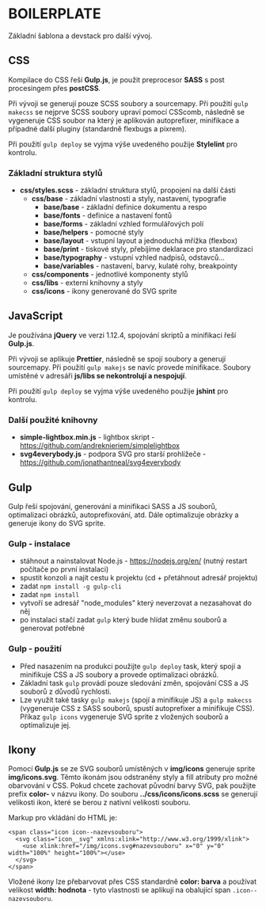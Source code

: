 # BOILERPLATE

Základní šablona a devstack pro další vývoj.


## CSS

Kompilace do CSS řeší **Gulp.js**, je použit preprocesor **SASS** s post procesingem přes **postCSS**.

Při vývoji se generují pouze SCSS soubory a sourcemapy. Při použití `gulp makecss` se nejprve SCSS soubory upraví pomocí CSScomb, následně se vygeneruje CSS soubor na který je aplikován autoprefixer, minifikace a případné další pluginy (standardně flexbugs a pixrem).

Při použití `gulp deploy` se vyjma výše uvedeného použije **Stylelint** pro kontrolu.


### Základní struktura stylů

* **css/styles.scss** - základní struktura stylů, propojení na další části
  * **css/base** - základní vlastnosti a styly, nastavení, typografie
    * **base/base** - základní definice dokumentu a respo
    * **base/fonts** - definice a nastavení fontů
    * **base/forms** - základní vzhled formulářových polí
    * **base/helpers** - pomocné styly
    * **base/layout** - vstupní layout a jednoduchá mřížka (flexbox)
    * **base/print** - tiskové styly, přebíjíme deklarace pro standardizaci
    * **base/typography** - vstupní vzhled nadpisů, odstavců...
    * **base/variables** - nastavení, barvy, kulaté rohy, breakpointy
  * **css/components** - jednotlivé komponenty stylů
  * **css/libs** - externí knihovny a styly
  * **css/icons** - ikony generované do SVG sprite


## JavaScript

Je používána **jQuery** ve verzi 1.12.4, spojování skriptů a minifikaci řeší **Gulp.js**.

Při vývoji se aplikuje **Prettier**, následně se spojí soubory a generují sourcemapy. Při použití `gulp makejs` se navíc provede minifikace. Soubory umístěné v adresáři **js/libs se nekontrolují a nespojují**.

Při použití `gulp deploy` se vyjma výše uvedeného použije **jshint** pro kontrolu.

### Další použité knihovny

* **simple-lightbox.min.js** - lightbox skript - https://github.com/andreknieriem/simplelightbox
* **svg4everybody.js** - podpora SVG pro starší prohlížeče - https://github.com/jonathantneal/svg4everybody


## Gulp

Gulp řeší spojování, generování a minifikaci SASS a JS souborů, optimalizaci obrázků, autoprefixování, atd. Dále optimalizuje obrázky a generuje ikony do SVG sprite.

### Gulp - instalace

* stáhnout a nainstalovat Node.js - https://nodejs.org/en/ (nutný restart počítače po první instalaci)
* spustit konzoli a najít cestu k projektu (cd + přetáhnout adresář projektu)
* zadat `npm install -g gulp-cli`
* zadat `npm install`
* vytvoří se adresář "node_modules" který neverzovat a nezasahovat do něj
* po instalaci stačí zadat `gulp` který bude hlídat změnu souborů a generovat potřebné

### Gulp - použití

* Před nasazením na produkci použijte `gulp deploy` task, který spojí a minifikuje CSS a JS soubory a provede optimalizaci obrázků.
* Základní task `gulp` provádí pouze sledování změn, spojování CSS a JS souborů z důvodů rychlosti.
* Lze využít také tasky `gulp makejs` (spojí a minifikuje JS) a `gulp makecss` (vygeneruje CSS z SASS souborů, spustí autoprefixer a minifikuje CSS). Příkaz `gulp icons` vygeneruje SVG sprite z vložených souborů a optimalizuje jej.


## Ikony

Pomocí **Gulp.js** se ze SVG souborů umístěných v **img/icons** generuje sprite **img/icons.svg**. Těmto ikonám jsou odstraněny styly a fill atributy pro možné obarvování v CSS. Pokud chcete zachovat původní barvy SVG, pak použijte prefix **color-** v názvu ikony. Do souboru **../css/icons/icons.scss** se generují velikosti ikon, které se berou z nativní velikosti souboru.

Markup pro vkládání do HTML je:
```
<span class="icon icon--nazevsouboru">
  <svg class="icon__svg" xmlns:xlink="http://www.w3.org/1999/xlink">
    <use xlink:href="/img/icons.svg#nazevsouboru" x="0" y="0" width="100%" height="100%"></use>
  </svg>
</span>
```

Vložené ikony lze přebarvovat přes CSS standardně **color: barva** a používat velikost **width: hodnota** - tyto vlastnosti se aplikují na obalující span `.icon--nazevsouboru`.
